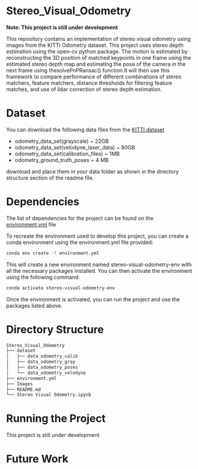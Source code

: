 # Stereo_Visual_Odometry

**Note: This project is still under development**

This repository contains an implementation of stereo visual odometry using images from the KITTI Odometry dataset. This project uses stereo depth estimation using the open-cv python package. The motion is estimated by reconstructing the 3D position of matched keypoints in one frame using the estimated stereo depth map and estimating the pose of the camera in the next frame using thesolvePnPRansac() function.It will then use this framework to compare performance of different combinations of stereo matchers, feature matchers, distance thresholds for filtering feature matches, and use of lidar correction of stereo depth estimation.


# Dataset

You can download the following data files from the [KITTI dataset](https://www.cvlibs.net/datasets/kitti/eval_odometry.php)

* odometry_data_set(grayscale) ~ 22GB
* odometry_data_set(velodyne_laser_data) ~ 80GB
* odometry_data_set(calibration_files) ~ 1MB
* odometry_ground_truth_poses ~ 4 MB

download and place them in your data folder as shown in the directory structure section of the readme file. 

# Dependencies 
The list of dependencies for the project can be found on the [environment.yml](environment.yml) file 

To recreate the environment used to develop this project, you can create a conda environment using the environment.yml file provided:
``` bash
conda env create -f environment.yml
```

This will create a new environment named stereo-visual-odometry-env with all the necessary packages installed. You can then activate the environment using the following command:

``` bash
conda activate stereo-visual-odometry-env
```

Once the environment is activated, you can run the project and use the packages listed above.

# Directory Structure

``` bash
Stereo_Visual_Odometry
├── dataset
│   ├── data_odometry_calib
│   ├── data_odometry_gray
│   ├── data_odometry_poses
│   └── data_odometry_velodyne
├── environment.yml
├── Images
├── README.md
└── Stereo Visual Odometry.ipynb

```

# Running the Project 

 This project is still under development

# Future Work



